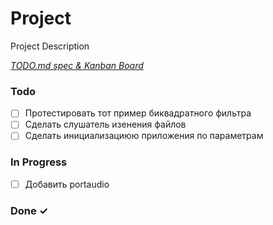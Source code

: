 # Project

Project Description

<em>[TODO.md spec & Kanban Board](https://bit.ly/3fCwKfM)</em>

### Todo

- [ ] Протестировать тот пример биквадратного фильтра  
- [ ] Сделать слушатель изенения файлов  
- [ ] Сделать инициализациюю приложения по параметрам  

### In Progress

- [ ] Добавить portaudio  

### Done ✓


